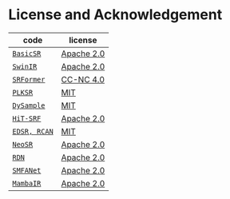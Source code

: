 # License and Acknowledgement

| code                                                                                                		 | license                                                                               			 |
|--------------------------------------------------------------------------------------------------------|-------------------------------------------------------------------------------------------|
| [`BasicSR`](https://github.com/XPixelGroup/BasicSR)                                                 		 | [Apache 2.0](https://github.com/XPixelGroup/BasicSR/blob/master/LICENSE.txt)          			 |
| [`SwinIR`](https://github.com/JingyunLiang/SwinIR)                                                  		 | [Apache 2.0](https://github.com/JingyunLiang/SwinIR/blob/main/LICENSE)                			 |
| [`SRFormer`](https://github.com/HVision-NKU/SRFormer)                                               		 | [CC-NC 4.0](https://github.com/HVision-NKU/SRFormer/blob/main/LICENSE.txt)            			 |
| [`PLKSR`](https://github.com/dslisleedh/PLKSR)						      		                                           | [MIT](https://github.com/dslisleedh/PLKSR/blob/main/LICENSE)							                       |
| [`DySample`](https://github.com/tiny-smart/dysample)								                                           | [MIT](https://github.com/tiny-smart/dysample/blob/main/LICENSE)						                     |
| [`HiT-SRF`](https://github.com/XiangZ-0/HiT-SR)								                                                | [Apache 2.0](https://github.com/XiangZ-0/HiT-SR/blob/main/LICENSE)						                  |
| [`EDSR, RCAN`](https://github.com/sanghyun-son/EDSR-PyTorch)								                                   | [MIT](https://github.com/sanghyun-son/EDSR-PyTorch/blob/master/LICENSE)						             |
| [`NeoSR`](https://github.com/muslll/neosr)								                                                     | [Apache 2.0](https://github.com/muslll/neosr/blob/master/license.txt)						               |
| [`RDN`](https://github.com/yjn870/RDN-pytorch)								                                                 | [Apache 2.0](https://github.com/yjn870/RDN-pytorch/blob/master/LICENSE)						                      |
| [`SMFANet`](https://github.com/Zheng-MJ/SMFANet)								                                               | [Apache 2.0](https://github.com/Zheng-MJ/SMFANet/blob/main/LICENSE.txt)						                      |
| [`MambaIR`](https://github.com/csguoh/MambaIR)								                                               | [Apache 2.0](https://github.com/csguoh/MambaIR/blob/main/LICENSE)						                      |
